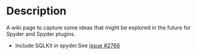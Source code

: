 # Description

A wiki page to capture some ideas that might be explored in the future for Spyder and Spyder plugins.


- Include SQLKit in spyder.See [issue #2766](https://github.com/spyder-ide/spyder/issues/2764)